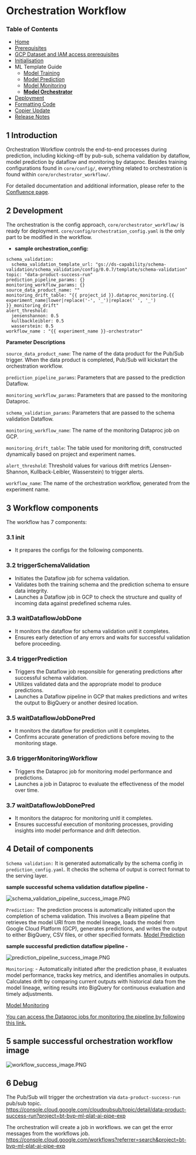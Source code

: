 # Orchestration Workflow

### Table of Contents
- [Home](https://gitlab.agile.nat.bt.com/CDATASCI/gcp/templates/ml-template/-/blob/main/README.md)
- [Prerequisites](https://gitlab.agile.nat.bt.com/CDATASCI/gcp/templates/ml-template/-/blob/main/docs/prerequisites.md)
- [GCP Dataset and IAM access prerequisites](https://gitlab.agile.nat.bt.com/CDATASCI/gcp/templates/ml-template/-/blob/main/docs/dataset-access.md)
- [Initialisation](https://gitlab.agile.nat.bt.com/CDATASCI/gcp/templates/ml-template/-/blob/main/docs/initialisation.md)
- ML Template Guide
    - [Model Training](https://gitlab.agile.nat.bt.com/CDATASCI/gcp/templates/ml-template/-/blob/main/docs/model-training.md)
    - [Model Prediction](https://gitlab.agile.nat.bt.com/CDATASCI/gcp/templates/ml-template/-/blob/main/docs/model-prediction.md)
    - [Model Monitoring](https://gitlab.agile.nat.bt.com/CDATASCI/gcp/templates/ml-template/-/blob/main/docs/model-monitoring.md)
    - **[Model Orchestrator](https://gitlab.agile.nat.bt.com/CDATASCI/gcp/templates/ml-template/-/blob/main/docs/model-orchestrator.md)**
- [Deployment](https://gitlab.agile.nat.bt.com/CDATASCI/gcp/templates/ml-template/-/blob/main/docs/deployment.md)
- [Formatting Code](https://gitlab.agile.nat.bt.com/CDATASCI/gcp/templates/ml-template/-/blob/main/docs/formatting-code.md)
- [Copier Update](https://gitlab.agile.nat.bt.com/CDATASCI/gcp/templates/ml-template/-/blob/main/docs/copier-update.md)
- [Release Notes](https://gitlab.agile.nat.bt.com/CDATASCI/gcp/templates/ml-template/-/blob/main/docs/CHANGELOG.md)

## 1 Introduction

Orchestration Workflow controls the end-to-end processes during prediction, including kicking-off by pub-sub, schema validation by dataflow, model prediction by dataflow and monitoring by dataproc. Besides training configurations found in  `core/config/`, everything related to orchestration is found within  `core/orchestrator_workflow/`.

For detailed documentation and additional information, please refer to the [Confluence page](https://www.collab.bt.com/confluence/display/DI/ML+Template?src=contextnavpagetreemode).

## 2 Development
The orchestration is the config approach, `core/orchestrator_workflow/` is ready for deployment. `core/config/orchestration_config.yaml` is the only part to be modified in the workflow.
- **sample orchestration_config:**
```
schema_validation:
  schema_validation_template_url: "gs://ds-capability/schema-validation/schema_validation/config/0.0.7/template/schema-validation"
topic: "data-product-success-run"
prediction_pipeline_params: {}
monitoring_workflow_params: {}
source_data_product_name: ""
monitoring_drift_table: "{{ project_id }}.dataproc_monitoring.{{ experiment_name|lower|replace('-', '_')|replace(' ', '_') }}_monitoring_drift"
alert_threshold:
  jensenshannon: 0.5
  kullbackleibler: 0.5
  wasserstein: 0.5
workflow_name : "{{ experiment_name }}-orchestrator"
```

**Parameter Descriptions**

`source_data_product_name`: The name of the data product for the Pub/Sub trigger. When the data product is completed, Pub/Sub will kickstart the orchestration workflow.

`prediction_pipeline_params`: Parameters that are passed to the prediction Dataflow.

`monitoring_workflow_params`: Parameters that are passed to the monitoring Dataproc.

`schema_validation_params`: Parameters that are passed to the schema validation Dataflow.

`monitoring_workflow_name`: The name of the monitoring Dataproc job on GCP.

`monitoring_drift_table`: The table used for monitoring drift, constructed dynamically based on project and experiment names.

`alert_threshold`: Threshold values for various drift metrics (Jensen-Shannon, Kullback-Leibler, Wasserstein) to trigger alerts.

`workflow_name`: The name of the orchestration workflow, generated from the experiment name.

## 3 Workflow components
The workflow has 7 components:

### 3.1 init
- It prepares the configs for the following components.

### 3.2 triggerSchemaValidation
- Initiates the Dataflow job for schema validation.
- Validates both the training schema and the prediction schema to ensure data integrity.
- Launches a Dataflow job in GCP to check the structure and quality of incoming data against predefined schema rules.

### 3.3 waitDataflowJobDone
- It monitors the dataflow for schema validation unitl it completes.
- Ensures early detection of any errors and waits for successful validation before proceeding.

### 3.4 triggerPrediction
- Triggers the Dataflow job responsible for generating predictions after successful schema validation.
- Utilizes validated data and the appropriate model to produce predictions.
- Launches a Dataflow pipeline in GCP that makes predictions and writes the output to BigQuery or another desired location.

### 3.5 waitDataflowJobDonePred
- It monitors the dataflow for prediction unitl it completes.
- Confirms accurate generation of predictions before moving to the monitoring stage.

### 3.6 triggerMonitoringWorkflow
- Triggers the Dataproc job for monitoring model performance and predictions.
- Launches a job in Dataproc to evaluate the effectiveness of the model over time.

### 3.7 waitDataflowJobDonePred
- It monitors the dataproc for monitoring unitl it completes.
- Ensures successful execution of monitoring processes, providing insights into model performance and drift detection.

## 4 Detail of components

`Schema validation:` It is generated automatically by the schema config in `prediction_config.yaml`. It checks the schema of output is correct format to the serving layer.

**sample successful schema validation dataflow pipeline -**

![schema_validation_pipeline_success_image.PNG](docs/images/schema_validation_pipeline_success_image.png)


`Prediction:` 
The prediction process is automatically initiated upon the completion of schema validation. This involves a Beam pipeline that retrieves the model URI from the model lineage, loads the model from Google Cloud Platform (GCP), generates predictions, and writes the output to either BigQuery, CSV files, or other specified formats.
[Model Prediction](https://gitlab.agile.nat.bt.com/CDATASCI/gcp/templates/ml-template/-/blob/main/docs/model-prediction.md)

**sample successful prediction dataflow pipeline -**

![prediction_pipeline_success_image.PNG](docs/images/prediction_pipeline_success_image.png)

`Monitoring`:
    - Automatically initiated after the prediction phase, it evaluates model performance, tracks key metrics, and identifies anomalies in outputs.
Calculates drift by comparing current outputs with historical data from the model lineage, writing results into BigQuery for continuous evaluation and timely adjustments.

[Model Monitoring](https://gitlab.agile.nat.bt.com/CDATASCI/gcp/templates/ml-template/-/blob/main/docs/model-monitoring.md)

[You can access the Dataproc jobs for monitoring the pipeline by following this link.](uhttps://console.cloud.google.com/dataproc/jobs?authuser=1&project=bt-bvp-ml-plat-ai-pipe-exprl)

## 5 sample successful orchestration workflow image

![workflow_success_image.PNG](docs/images/workflow_success_image.png)


## 6 Debug

The Pub/Sub will trigger the orchestration via `data-product-success-run` pub/sub topic.<br>
https://console.cloud.google.com/cloudpubsub/topic/detail/data-product-success-run?project=bt-bvp-ml-plat-ai-pipe-exp


The orchestration will create a job in workflows. we can get the error messages from the workflows job.<br>
https://console.cloud.google.com/workflows?referrer=search&project=bt-bvp-ml-plat-ai-pipe-exp
